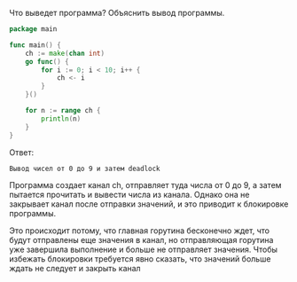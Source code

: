 Что выведет программа? Объяснить вывод программы.

```go
package main

func main() {
	ch := make(chan int)
	go func() {
		for i := 0; i < 10; i++ {
			ch <- i
		}
	}()

	for n := range ch {
		println(n)
	}
}
```

Ответ:
```
Вывод чисел от 0 до 9 и затем deadlock
```
Программа создает канал ch, отправляет туда числа от 0 до 9, а затем пытается прочитать и вывести числа из канала. Однако она не закрывает канал после отправки значений, и это приводит к блокировке программы.

Это происходит потому, что главная горутина бесконечно ждет, что будут отправлены еще значения в канал, но отправляющая горутина уже завершила выполнение и больше не отправляет значения. Чтобы избежать блокировки требуется явно сказать, что значений больше ждать не следует и закрыть канал 